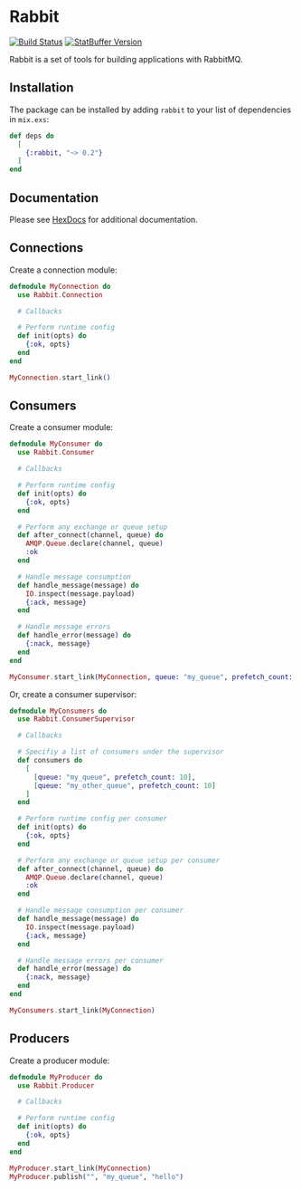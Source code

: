 # Rabbit

[![Build Status](https://travis-ci.org/nsweeting/rabbit.svg?branch=master)](https://travis-ci.org/nsweeting/rabbit)
[![StatBuffer Version](https://img.shields.io/hexpm/v/rabbit.svg)](https://hex.pm/packages/rabbit)

Rabbit is a set of tools for building applications with RabbitMQ.

## Installation

The package can be installed by adding `rabbit` to your list of dependencies in `mix.exs`:

```elixir
def deps do
  [
    {:rabbit, "~> 0.2"}
  ]
end
```

## Documentation

Please see [HexDocs](https://hexdocs.pm/rabbit) for additional documentation.

## Connections

Create a connection module:

```elixir
defmodule MyConnection do
  use Rabbit.Connection

  # Callbacks

  # Perform runtime config
  def init(opts) do
    {:ok, opts}
  end
end

MyConnection.start_link()
```

## Consumers

Create a consumer module:

```elixir
defmodule MyConsumer do
  use Rabbit.Consumer

  # Callbacks

  # Perform runtime config
  def init(opts) do
    {:ok, opts}
  end

  # Perform any exchange or queue setup
  def after_connect(channel, queue) do
    AMQP.Queue.declare(channel, queue)
    :ok
  end

  # Handle message consumption
  def handle_message(message) do
    IO.inspect(message.payload)
    {:ack, message}
  end

  # Handle message errors
  def handle_error(message) do
    {:nack, message}
  end
end

MyConsumer.start_link(MyConnection, queue: "my_queue", prefetch_count: 10)
```

Or, create a consumer supervisor:

```elixir
defmodule MyConsumers do
  use Rabbit.ConsumerSupervisor

  # Callbacks

  # Specifiy a list of consumers under the supervisor
  def consumers do
    [
      [queue: "my_queue", prefetch_count: 10],
      [queue: "my_other_queue", prefetch_count: 10]
    ]
  end

  # Perform runtime config per consumer
  def init(opts) do
    {:ok, opts}
  end

  # Perform any exchange or queue setup per consumer
  def after_connect(channel, queue) do
    AMQP.Queue.declare(channel, queue)
    :ok
  end

  # Handle message consumption per consumer
  def handle_message(message) do
    IO.inspect(message.payload)
    {:ack, message}
  end

  # Handle message errors per consumer
  def handle_error(message) do
    {:nack, message}
  end
end

MyConsumers.start_link(MyConnection)
```

## Producers

Create a producer module:

```elixir
defmodule MyProducer do
  use Rabbit.Producer

  # Callbacks

  # Perform runtime config
  def init(opts) do
    {:ok, opts}
  end
end

MyProducer.start_link(MyConnection)
MyProducer.publish("", "my_queue", "hello")
```
